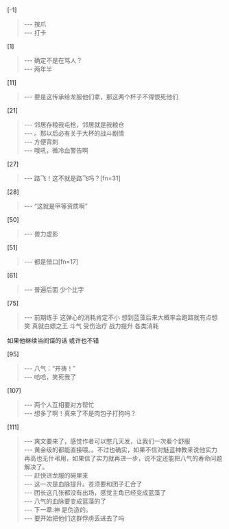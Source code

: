 
[-1] 
>--- 按爪<br>
>--- 打卡<br>

[1] 
>--- 确定不是在骂人？<br>
>--- 两年半<br>

[11] 
>--- 要是这传承给龙服他们拿，那这两个杯子不得恨死他们<br>

[21] 
>--- 邻居存粮我屯枪，邻居就是我粮仓<br>
>--- 。那以后必有关于大杯的战斗剧情<br>
>--- 方便背刺<br>
>--- 哦吼，微冷血警告啊<br>

[27] 
>--- 路飞！这不就是路飞吗？[fn=31]<br>

[28] 
>--- “这就是甲等资质啊”<br>

[50] 
>--- 兽力虚影<br>

[51] 
>--- 都是借口[fn=17]<br>

[61] 
>--- 普遍后面
少个比字<br>

[75] 
>--- 前期练手
这弹心的消耗肯定不小
想到蓝藻后来大概率会跑路就有点想笑
真就白嫖之王
斗气   受伤治疗   战力提升   各类消耗

如果他继续当间谍的话
或许也不错<br>

[95] 
>--- 八气：“开祷！”<br>
>--- 哈哈，笑死我了<br>

[107] 
>--- 两个人互相要对方帮忙<br>
>--- 想多了啊！真来了不是肉包子打狗吗？<br>

[111] 
>--- 爽文要来了，感觉作者可以憋几天发，让我们一次看个舒服<br>
>--- 黄金级的都能直接喂。。不过也确实，如果不信对魅蓝神教来说他实力再高也无什弔用，如果信了实力就再进一步，说不定还能把八气的寿命问题解决了。<br>
>--- 赶快进龙服的碗里来<br>
>--- 这一次是血脉提升。苍须要和团子汇合了<br>
>--- 团长这几张都没有出场，感觉主角已经变成蓝藻了<br>
>--- 八气的血脉要变成蓝藻的了<br>
>--- 下一章:神 是伪造的。<br>
>--- 要开始把他们这群俘虏丢进去了吗<br>
